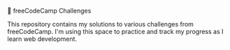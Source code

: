 📘 freeCodeCamp Challenges

This repository contains my solutions to various challenges from freeCodeCamp. I'm using this space to practice and track my progress as I learn web development.

